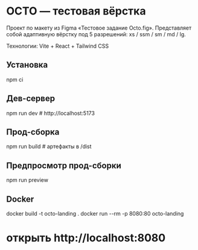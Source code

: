 # OCTO — тестовая вёрстка

Проект по макету из Figma «Тестовое задание Octo.fig».
Представляет собой адаптивную вёрстку под 5 разрешений: xs / ssm / sm / md / lg.

Технологии: Vite + React + Tailwind CSS
 
## Установка
npm ci

## Дев-сервер
npm run dev   # http://localhost:5173

## Прод-сборка
npm run build   # артефакты в /dist

## Предпросмотр прод-сборки
npm run preview

## Docker
docker build -t octo-landing .
docker run --rm -p 8080:80 octo-landing
# открыть http://localhost:8080
